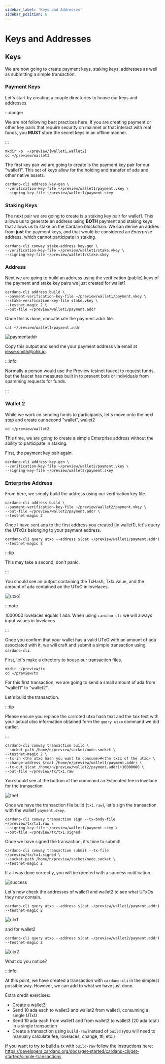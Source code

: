 ```yaml
---
sidebar_label: 'Keys and Addresses'
sidebar_position: 6
---
```


# Keys and Addresses

## Keys

We are now going to create payment keys, staking keys, addresses as well as submitting a simple transaction. 

### Payment Keys

Let's start by creating a couple directories to house our keys and addresses.

:::danger

We are not following best practices here. If you are creating payment or other key pairs that require security on mainnet or that interact with real funds, you **MUST** store the secret keys in an offline manner. 

:::

```
mkdir -p  ~/preview/{wallet1,wallet2}
cd ~/preview/wallet1
```

The first key pair we are going to create is the payment key pair for our "wallet1". This set of keys allow for the holding and transfer of ada and other native assets. 

```
cardano-cli address key-gen \
--verification-key-file ~/preview/wallet1/payment.vkey \
--signing-key-file ~/preview/wallet1/payment.skey
```

### Staking Keys

The next pair we are going to create is a staking key pair for wallet1. This allows us to generate an address using **BOTH** payment and staking keys that allows us to stake on the Cardano blockchain. We can derive an addres from **just** the payment keys, and that would be considered an *Enterprise* address, which cannot participate in staking.

```
cardano-cli conway stake-address key-gen \
--verification-key-file ~/preview/wallet1/stake.vkey \
--signing-key-file ~/preview/wallet1/stake.skey
```

### Address

Next we are going to build an address using the verification (public) keys of the payment and stake key pairs we just created for wallet1. 

```
cardano-cli address build \
--payment-verification-key-file ~/preview/wallet1/payment.vkey \
--stake-verification-key-file stake.vkey \
--testnet-magic 2 \
--out-file ~/preview/wallet1/payment.addr
```

Once this is done, concatenate the payment.addr file. 

```
cat ~/preview/wallet1/payment.addr
```

![paymentaddr](/img/paymentaddrw1.png)

Copy this output and send me your payment address via email at jesse.smith@iohk.io

:::info

Normally a person would use the Preview testnet faucet to request funds, but the faucet has measures built in to prevent bots or individuals from spamming requests for funds. 

:::

### Wallet 2

While we work on sending funds to participants, let's move onto the next step and create our second "wallet", wallet2

```
cd ~/preview/wallet2
```

This time, we are going to create a simple Enterprise address without the ability to participate in staking. 

First, the payment key pair again. 

```
cardano-cli address key-gen \
--verification-key-file ~/preview/wallet2/payment.vkey \
--signing-key-file ~/preview/wallet2/payment.skey
```

### Enterprise Address

From here, we simply build the address using our verification key file. 

```
cardano-cli address build \
--payment-verification-key-file ~/preview/wallet2/payment.vkey \
--out-file ~/preview/wallet2/payment.addr \
--testnet-magic 2
```

Once I have sent ada to the first address you created (in wallet1), let's query the UTxOs belonging to your payment address. 

```
cardano-cli query utxo --address $(cat ~/preview/wallet1/payment.addr) --testnet-magic 2
```

:::tip

This may take a second, don't panic.

:::

You should see an output containing the TxHash, TxIx value, and the amount of ada contained on the UTxO in lovelaces. 

![utxo1](/img/utxo1.png)

:::note

1000000 lovelaces equals 1 ada. When using `cardano-cli` we will always input values in lovelaces

:::


Once you confirm that your wallet has a valid UTxO with an amount of ada associated with it, we will craft and submit a simple transaction using `cardano-cli`.

First, let's make a directory to house our transaction files. 

```
mkdir ~/preview/tx
cd ~/preview/tx
```
For this first transaction, we are going to send a small amount of ada from "wallet1" to "wallet2".

Let's build the transaction.

:::tip

Please ensure you replace the carroted utxo hash text and the txix text with your actual utxo information obtained form the `query utxo` command we did earlier.

:::

```
cardano-cli conway transaction build \
--socket-path /home/n/preview/socket/node.socket \
--testnet-magic 2 \
--tx-in <the utxo hash you want to consume>#<the txix of the utxo> \
--change-address $(cat /home/n/preview/wallet1/payment.addr) \
--tx-out $(cat /home/n/preview/wallet2/payment.addr)+10000000 \
--out-file ~/preview/tx/tx1.raw
```

You should see at the bottom of the command an Estimated fee in lovelace for the transaction. 

![fee1](/img/estfee1.png)

Once we have the transaction file build (`tx1.raw`), let's sign the transaction with the wallet1 `payment.skey`.

```
cardano-cli conway transaction sign --tx-body-file ~/preview/tx/tx1.raw \
--signing-key-file ~/preview/wallet1/payment.skey \
--out-file ~/preview/tx/tx1.signed
```

Once we have signed the transaction, it's time to submit! 

```
cardano-cli conway transaction submit --tx-file ~/preview/tx/tx1.signed \
--socket-path /home/n/preview/socket/node.socket \
--testnet-magic 2
```

If all was done correctly, you will be greeted with a success notification. 

![success](/img/txsub1.png)


Let's now check the addresses of wallet1 and wallet2 to see what UTxOs they now contain. 

```
cardano-cli query utxo --address $(cat ~/preview/wallet1/payment.addr) --testnet-magic 2
```
![utx1](/img/w1utxo1.png)

and for wallet2

```
cardano-cli query utxo --address $(cat ~/preview/wallet2/payment.addr) --testnet-magic 2
```

![utx2](/img/w2utxo1.png)

What do you notice? 

:::info

At this point, we have created a transaction with `cardano-cli` in the simplest possible way. However, we can add to what we have just done. 

Extra credit exercises: 
- Create a wallet3
- Send 10 ada each to wallet3 and wallet2 from wallet1, consuming a single UTxO
- Send 10 ada each from wallet1 and from wallet2 to wallet3 (20 ada total) in a single transaction
- Create a transaction using `build-raw` instead of `build` (you will need to manually calculate fee, lovelaces, change, ttl, etc.)

If you want to try to build a tx with `build-raw` follow the instructions here: https://developers.cardano.org/docs/get-started/cardano-cli/get-started/simple-transactions
